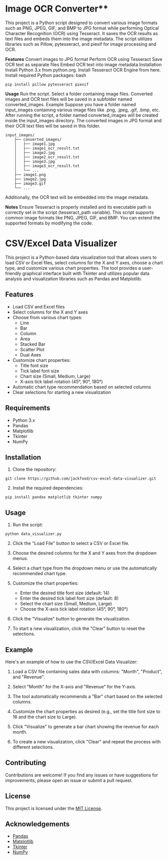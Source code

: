 # Image OCR Converter**
This project is a Python script designed to convert various image formats such as PNG, JPEG, GIF, and BMP to JPG format while performing Optical Character Recognition (OCR) using Tesseract. It saves the OCR results as text files and embeds them into the image metadata. The script utilizes libraries such as Pillow, pytesseract, and piexif for image processing and OCR.

**Features**
Convert images to JPG format
Perform OCR using Tesseract
Save OCR text as separate files
Embed OCR text into image metadata
Installation
Install Python 3.x from python.org.
Install Tesseract OCR Engine from here.
Install required Python packages:
bash
```
pip install pillow pytesseract piexif
```
**Usage**
Run the script.
Select a folder containing image files.
Converted images and OCR text files will be saved in a subfolder named converted_images.
Example
Suppose you have a folder named input_images containing various image files like .png, .jpeg, .gif, .bmp, etc. After running the script, a folder named converted_images will be created inside the input_images directory. The converted images in JPG format and their OCR text files will be saved in this folder.

```
input_images/
    ├── converted_images/
    │   ├── image1.jpg
    │   ├── image1_ocr_result.txt
    │   ├── image2.jpg
    │   ├── image2_ocr_result.txt
    │   ├── image3.jpg
    │   ├── image3_ocr_result.txt
    │   └── ...
    ├── image1.png
    ├── image2.jpg
    ├── image3.gif
    └── ...
```
Additionally, the OCR text will be embedded into the image metadata.

**Notes**
Ensure Tesseract is properly installed and its executable path is correctly set in the script (tesseract_path variable).
This script supports common image formats like PNG, JPEG, GIF, and BMP. You can extend the supported formats by modifying the code.


# CSV/Excel Data Visualizer

This project is a Python-based data visualization tool that allows users to load CSV or Excel files, select columns for the X and Y axes, choose a chart type, and customize various chart properties. The tool provides a user-friendly graphical interface built with Tkinter and utilizes popular data analysis and visualization libraries such as Pandas and Matplotlib.

## Features

- Load CSV and Excel files
- Select columns for the X and Y axes
- Choose from various chart types:
  - Line
  - Bar
  - Column
  - Area
  - Stacked Bar
  - Scatter Plot
  - Dual Axes
- Customize chart properties:
  - Title font size
  - Tick label font size
  - Chart size (Small, Medium, Large)
  - X-axis tick label rotation (45°, 90°, 180°)
- Automatic chart type recommendation based on selected columns
- Clear selections for starting a new visualization

## Requirements

- Python 3.x
- Pandas
- Matplotlib
- Tkinter
- NumPy

## Installation

1. Clone the repository:

```
git clone https://github.com/jackfood/csv-excel-data-visualizer.git
```

2. Install the required dependencies:

```
pip install pandas matplotlib tkinter numpy
```

## Usage

1. Run the script:

```
python data_visualizer.py
```

2. Click the "Load File" button to select a CSV or Excel file.

3. Choose the desired columns for the X and Y axes from the dropdown menus.

4. Select a chart type from the dropdown menu or use the automatically recommended chart type.

5. Customize the chart properties:
   - Enter the desired title font size (default: 14)
   - Enter the desired tick label font size (default: 8)
   - Select the chart size (Small, Medium, Large)
   - Choose the X-axis tick label rotation (45°, 90°, 180°)

6. Click the "Visualize" button to generate the visualization.

7. To start a new visualization, click the "Clear" button to reset the selections.

## Example

Here's an example of how to use the CSV/Excel Data Visualizer:

1. Load a CSV file containing sales data with columns: "Month", "Product", and "Revenue".

2. Select "Month" for the X-axis and "Revenue" for the Y-axis.

3. The tool automatically recommends a "Bar" chart based on the selected columns.

4. Customize the chart properties as desired (e.g., set the title font size to 16 and the chart size to Large).

5. Click "Visualize" to generate a bar chart showing the revenue for each month.

6. To create a new visualization, click "Clear" and repeat the process with different selections.

## Contributing

Contributions are welcome! If you find any issues or have suggestions for improvements, please open an issue or submit a pull request.

## License

This project is licensed under the [MIT License](LICENSE).

## Acknowledgements

- [Pandas](https://pandas.pydata.org/)
- [Matplotlib](https://matplotlib.org/)
- [Tkinter](https://docs.python.org/3/library/tkinter.html)
- [NumPy](https://numpy.org/)
